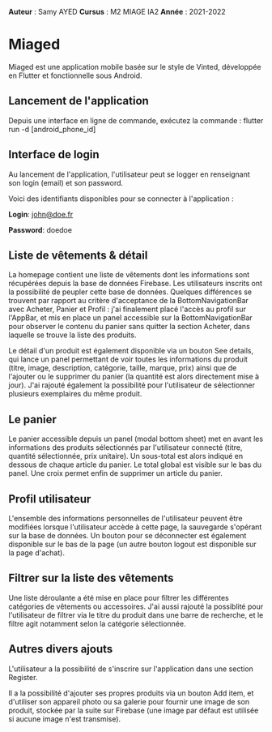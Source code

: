 **Auteur** : Samy AYED
**Cursus** : M2 MIAGE IA2
**Année** : 2021-2022

# Miaged

Miaged est une application mobile basée sur le style de Vinted, développée en Flutter et fonctionnelle sous Android.

## Lancement de l'application

Depuis une interface en ligne de commande, exécutez la commande : flutter run -d [android_phone_id]

## Interface de login

Au lancement de l'application, l'utilisateur peut se logger en renseignant son login (email) et son password.

Voici des identifiants disponibles pour se connecter à l'application :

**Login**: john@doe.fr

**Password**: doedoe

## Liste de vêtements & détail

La homepage contient une liste de vêtements dont les informations sont récupérées depuis la base de données Firebase. Les utilisateurs inscrits ont la possibilité de peupler cette base de données. Quelques différences se trouvent par rapport au critère d'acceptance de la BottomNavigationBar avec Acheter, Panier et Profil : j'ai finalement placé l'accès au profil sur l'AppBar, et mis en place un panel accessible sur la BottomNavigationBar pour observer le contenu du panier sans quitter la section Acheter, dans laquelle se trouve la liste des produits.

Le détail d'un produit est également disponible via un bouton See details, qui lance un panel permettant de voir toutes les informations du produit (titre, image, description, catégorie, taille, marque, prix) ainsi que de l'ajouter ou le supprimer du panier (la quantité est alors directement mise à jour). J'ai rajouté également la possibilité pour l'utilisateur de sélectionner plusieurs exemplaires du même produit.

## Le panier

Le panier accessible depuis un panel (modal bottom sheet) met en avant les informations des produits sélectionnés par l'utilisateur connecté (titre, quantité sélectionnée, prix unitaire). Un sous-total est alors indiqué en dessous de chaque article du panier. Le total global est visible sur le bas du panel. Une croix permet enfin de supprimer un article du panier.

## Profil utilisateur

L'ensemble des informations personnelles de l'utilisateur peuvent être modifiées lorsque l'utilisateur accède à cette page, la sauvegarde s'opérant sur la base de données.
Un bouton pour se déconnecter est également disponible sur le bas de la page (un autre bouton logout est disponible sur la page d'achat).

## Filtrer sur la liste des vêtements

Une liste déroulante a été mise en place pour filtrer les différentes catégories de vêtements ou accessoires. J'ai aussi rajouté la possiblité pour l'utilisateur de filtrer via le titre du produit dans une barre de recherche, et le filtre agit notamment selon la catégorie sélectionnée.

## Autres divers ajouts

L'utilisateur a la possibilité de s'inscrire sur l'application dans une section Register.

Il a la possibilité d'ajouter ses propres produits via un bouton Add item, et d'utiliser son appareil photo ou sa galerie pour fournir une image de son produit, stockée par la suite sur Firebase (une image par défaut est utilisée si aucune image n'est transmise).